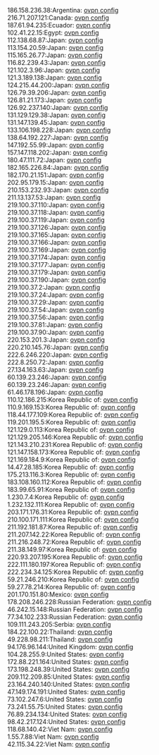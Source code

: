 186.158.236.38:Argentina: [ovpn config](vpn/186_158_236_38.ovpn)  
216.71.207.121:Canada: [ovpn config](vpn/216_71_207_121.ovpn)  
187.61.94.235:Ecuador: [ovpn config](vpn/187_61_94_235.ovpn)  
102.41.22.15:Egypt: [ovpn config](vpn/102_41_22_15.ovpn)  
112.138.68.87:Japan: [ovpn config](vpn/112_138_68_87.ovpn)  
113.154.20.59:Japan: [ovpn config](vpn/113_154_20_59.ovpn)  
115.165.26.77:Japan: [ovpn config](vpn/115_165_26_77.ovpn)  
116.82.239.43:Japan: [ovpn config](vpn/116_82_239_43.ovpn)  
121.102.3.96:Japan: [ovpn config](vpn/121_102_3_96.ovpn)  
121.3.189.138:Japan: [ovpn config](vpn/121_3_189_138.ovpn)  
124.215.44.200:Japan: [ovpn config](vpn/124_215_44_200.ovpn)  
126.79.39.206:Japan: [ovpn config](vpn/126_79_39_206.ovpn)  
126.81.21.173:Japan: [ovpn config](vpn/126_81_21_173.ovpn)  
126.92.237.140:Japan: [ovpn config](vpn/126_92_237_140.ovpn)  
131.129.129.38:Japan: [ovpn config](vpn/131_129_129_38.ovpn)  
131.147.139.45:Japan: [ovpn config](vpn/131_147_139_45.ovpn)  
133.106.198.228:Japan: [ovpn config](vpn/133_106_198_228.ovpn)  
138.64.192.227:Japan: [ovpn config](vpn/138_64_192_227.ovpn)  
147.192.55.99:Japan: [ovpn config](vpn/147_192_55_99.ovpn)  
157.147.118.202:Japan: [ovpn config](vpn/157_147_118_202.ovpn)  
180.47.111.72:Japan: [ovpn config](vpn/180_47_111_72.ovpn)  
182.165.226.84:Japan: [ovpn config](vpn/182_165_226_84.ovpn)  
182.170.21.151:Japan: [ovpn config](vpn/182_170_21_151.ovpn)  
202.95.179.15:Japan: [ovpn config](vpn/202_95_179_15.ovpn)  
210.153.232.93:Japan: [ovpn config](vpn/210_153_232_93.ovpn)  
211.13.137.53:Japan: [ovpn config](vpn/211_13_137_53.ovpn)  
219.100.37.110:Japan: [ovpn config](vpn/219_100_37_110.ovpn)  
219.100.37.118:Japan: [ovpn config](vpn/219_100_37_118.ovpn)  
219.100.37.119:Japan: [ovpn config](vpn/219_100_37_119.ovpn)  
219.100.37.126:Japan: [ovpn config](vpn/219_100_37_126.ovpn)  
219.100.37.165:Japan: [ovpn config](vpn/219_100_37_165.ovpn)  
219.100.37.166:Japan: [ovpn config](vpn/219_100_37_166.ovpn)  
219.100.37.169:Japan: [ovpn config](vpn/219_100_37_169.ovpn)  
219.100.37.174:Japan: [ovpn config](vpn/219_100_37_174.ovpn)  
219.100.37.177:Japan: [ovpn config](vpn/219_100_37_177.ovpn)  
219.100.37.179:Japan: [ovpn config](vpn/219_100_37_179.ovpn)  
219.100.37.190:Japan: [ovpn config](vpn/219_100_37_190.ovpn)  
219.100.37.2:Japan: [ovpn config](vpn/219_100_37_2.ovpn)  
219.100.37.24:Japan: [ovpn config](vpn/219_100_37_24.ovpn)  
219.100.37.29:Japan: [ovpn config](vpn/219_100_37_29.ovpn)  
219.100.37.54:Japan: [ovpn config](vpn/219_100_37_54.ovpn)  
219.100.37.56:Japan: [ovpn config](vpn/219_100_37_56.ovpn)  
219.100.37.81:Japan: [ovpn config](vpn/219_100_37_81.ovpn)  
219.100.37.90:Japan: [ovpn config](vpn/219_100_37_90.ovpn)  
220.153.201.3:Japan: [ovpn config](vpn/220_153_201_3.ovpn)  
220.210.145.76:Japan: [ovpn config](vpn/220_210_145_76.ovpn)  
222.6.246.220:Japan: [ovpn config](vpn/222_6_246_220.ovpn)  
222.8.250.72:Japan: [ovpn config](vpn/222_8_250_72.ovpn)  
27.134.163.63:Japan: [ovpn config](vpn/27_134_163_63.ovpn)  
60.139.23.246:Japan: [ovpn config](vpn/60_139_23_246.ovpn)  
60.139.23.246:Japan: [ovpn config](vpn/60_139_23_246.ovpn)  
61.46.178.196:Japan: [ovpn config](vpn/61_46_178_196.ovpn)  
110.12.186.215:Korea Republic of: [ovpn config](vpn/110_12_186_215.ovpn)  
110.9.169.153:Korea Republic of: [ovpn config](vpn/110_9_169_153.ovpn)  
118.44.177.109:Korea Republic of: [ovpn config](vpn/118_44_177_109.ovpn)  
119.201.195.5:Korea Republic of: [ovpn config](vpn/119_201_195_5.ovpn)  
121.129.0.113:Korea Republic of: [ovpn config](vpn/121_129_0_113.ovpn)  
121.129.205.146:Korea Republic of: [ovpn config](vpn/121_129_205_146.ovpn)  
121.143.210.231:Korea Republic of: [ovpn config](vpn/121_143_210_231.ovpn)  
121.147.158.173:Korea Republic of: [ovpn config](vpn/121_147_158_173.ovpn)  
121.169.184.9:Korea Republic of: [ovpn config](vpn/121_169_184_9.ovpn)  
14.47.28.185:Korea Republic of: [ovpn config](vpn/14_47_28_185.ovpn)  
175.213.116.3:Korea Republic of: [ovpn config](vpn/175_213_116_3.ovpn)  
183.108.160.112:Korea Republic of: [ovpn config](vpn/183_108_160_112.ovpn)  
183.99.65.91:Korea Republic of: [ovpn config](vpn/183_99_65_91.ovpn)  
1.230.7.4:Korea Republic of: [ovpn config](vpn/1_230_7_4.ovpn)  
1.232.132.111:Korea Republic of: [ovpn config](vpn/1_232_132_111.ovpn)  
203.171.176.31:Korea Republic of: [ovpn config](vpn/203_171_176_31.ovpn)  
210.100.171.111:Korea Republic of: [ovpn config](vpn/210_100_171_111.ovpn)  
211.192.181.87:Korea Republic of: [ovpn config](vpn/211_192_181_87.ovpn)  
211.207.142.22:Korea Republic of: [ovpn config](vpn/211_207_142_22.ovpn)  
211.216.248.72:Korea Republic of: [ovpn config](vpn/211_216_248_72.ovpn)  
211.38.149.97:Korea Republic of: [ovpn config](vpn/211_38_149_97.ovpn)  
220.93.207.195:Korea Republic of: [ovpn config](vpn/220_93_207_195.ovpn)  
222.111.180.197:Korea Republic of: [ovpn config](vpn/222_111_180_197.ovpn)  
222.234.34.125:Korea Republic of: [ovpn config](vpn/222_234_34_125.ovpn)  
59.21.246.210:Korea Republic of: [ovpn config](vpn/59_21_246_210.ovpn)  
59.27.78.214:Korea Republic of: [ovpn config](vpn/59_27_78_214.ovpn)  
201.170.151.80:Mexico: [ovpn config](vpn/201_170_151_80.ovpn)  
178.208.246.228:Russian Federation: [ovpn config](vpn/178_208_246_228.ovpn)  
46.242.15.148:Russian Federation: [ovpn config](vpn/46_242_15_148.ovpn)  
77.34.102.233:Russian Federation: [ovpn config](vpn/77_34_102_233.ovpn)  
109.111.243.205:Serbia: [ovpn config](vpn/109_111_243_205.ovpn)  
184.22.100.22:Thailand: [ovpn config](vpn/184_22_100_22.ovpn)  
49.228.98.211:Thailand: [ovpn config](vpn/49_228_98_211.ovpn)  
94.176.96.144:United Kingdom: [ovpn config](vpn/94_176_96_144.ovpn)  
104.28.255.9:United States: [ovpn config](vpn/104_28_255_9.ovpn)  
172.88.221.164:United States: [ovpn config](vpn/172_88_221_164.ovpn)  
173.198.248.39:United States: [ovpn config](vpn/173_198_248_39.ovpn)  
209.112.209.85:United States: [ovpn config](vpn/209_112_209_85.ovpn)  
23.164.240.140:United States: [ovpn config](vpn/23_164_240_140.ovpn)  
47.149.174.191:United States: [ovpn config](vpn/47_149_174_191.ovpn)  
73.102.247.6:United States: [ovpn config](vpn/73_102_247_6.ovpn)  
73.241.55.75:United States: [ovpn config](vpn/73_241_55_75.ovpn)  
76.89.234.134:United States: [ovpn config](vpn/76_89_234_134.ovpn)  
98.42.217.124:United States: [ovpn config](vpn/98_42_217_124.ovpn)  
118.68.140.42:Viet Nam: [ovpn config](vpn/118_68_140_42.ovpn)  
1.55.7.88:Viet Nam: [ovpn config](vpn/1_55_7_88.ovpn)  
42.115.34.22:Viet Nam: [ovpn config](vpn/42_115_34_22.ovpn)  
